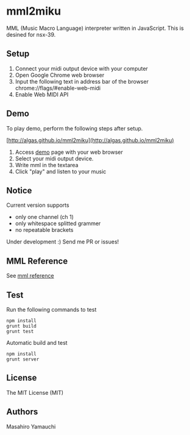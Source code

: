 # mml2miku

MML (Music Macro Language) interpreter written in JavaScript.
This is desined for nsx-39.

## Setup

1. Connect your midi output device with your computer
2. Open Google Chrome web browser
3. Input the following text in address bar of the browser  
chrome://flags/#enable-web-midi
4. Enable Web MIDI API

## Demo

To play demo, perform the following steps after setup.

[http://algas.github.io/mml2miku](http://algas.github.io/mml2miku)

1. Access [demo](http://algas.github.io/mml2miku) page with your web browser
2. Select your midi output device.
3. Write mml in the textarea
4. Click "play" and listen to your music

## Notice

Current version supports  
* only one channel (ch 1)
* only whitespace splitted grammer
* no repeatable brackets

Under development :)
Send me PR or issues!

## MML Reference

See [mml reference](https://github.com/algas/mml2miku/blob/master/docs/mml.md)

## Test

Run the following commands to test

```
npm install
grunt build
grunt test
```

Automatic build and test

```
npm install
grunt server
```

## License

The MIT License (MIT)

## Authors

Masahiro Yamauchi
